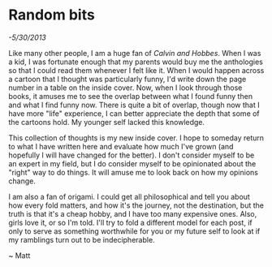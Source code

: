 Random bits
===========

*-5/30/2013*

Like many other people, I am a huge fan of *Calvin and Hobbes*. When I was a
kid, I was fortunate enough that my parents would buy me the anthologies so that
I could read them whenever I felt like it. When I would happen across a cartoon
that I thought was particularly funny, I'd write down the page number in a table
on the inside cover. Now, when I look through those books, it amuses me to see
the overlap between what I found funny then and what I find funny now. There is
quite a bit of overlap, though now that I have more "life" experience, I can
better appreciate the depth that some of the cartoons hold. My younger self
lacked this knowledge.

This collection of thoughts is my new inside cover. I hope to someday return to
what I have written here and evaluate how much I've grown (and hopefully I will
have changed for the better). I don't consider myself to be an expert in my
field, but I do consider myself to be opinionated about the "right" way to do
things. It will amuse me to look back on how my opinions change.

I am also a fan of origami. I could get all philosophical and tell you about how
every fold matters, and how it's the journey, not the destination, but the truth
is that it's a cheap hobby, and I have too many expensive ones. Also, girls love
it, or so I'm told. I'll try to fold a different model for each post, if only to
serve as something worthwhile for you or my future self to look at if my
ramblings turn out to be indecipherable.

~ Matt
